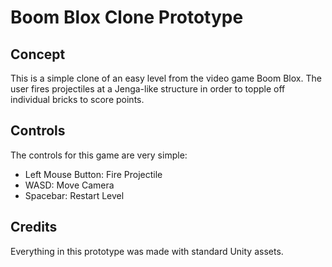 # Boom Blox Clone Prototype

## Concept

This is a simple clone of an easy level from the video game Boom Blox. The user fires projectiles at a Jenga-like structure in order to topple off individual bricks to score points.

## Controls

The controls for this game are very simple:

- Left Mouse Button: Fire Projectile
- WASD: Move Camera
- Spacebar: Restart Level

## Credits

Everything in this prototype was made with standard Unity assets.